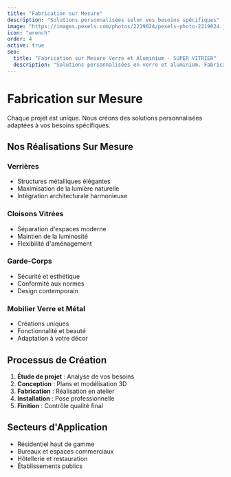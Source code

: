 ```yaml
---
title: "Fabrication sur Mesure"
description: "Solutions personnalisées selon vos besoins spécifiques"
image: "https://images.pexels.com/photos/2219024/pexels-photo-2219024.jpeg"
icon: "wrench"
order: 4
active: true
seo:
  title: "Fabrication sur Mesure Verre et Aluminium - SUPER VITRIER"
  description: "Solutions personnalisées en verre et aluminium. Fabrication sur mesure selon vos besoins spécifiques. Devis gratuit en Côte d'Ivoire."
---
```


# Fabrication sur Mesure

Chaque projet est unique. Nous créons des solutions personnalisées adaptées à vos besoins spécifiques.

## Nos Réalisations Sur Mesure

### Verrières
- Structures métalliques élégantes
- Maximisation de la lumière naturelle
- Intégration architecturale harmonieuse

### Cloisons Vitrées
- Séparation d'espaces moderne
- Maintien de la luminosité
- Flexibilité d'aménagement

### Garde-Corps
- Sécurité et esthétique
- Conformité aux normes
- Design contemporain

### Mobilier Verre et Métal
- Créations uniques
- Fonctionnalité et beauté
- Adaptation à votre décor

## Processus de Création

1. **Étude de projet** : Analyse de vos besoins
2. **Conception** : Plans et modélisation 3D
3. **Fabrication** : Réalisation en atelier
4. **Installation** : Pose professionnelle
5. **Finition** : Contrôle qualité final

## Secteurs d'Application

- Résidentiel haut de gamme
- Bureaux et espaces commerciaux
- Hôtellerie et restauration
- Établissements publics